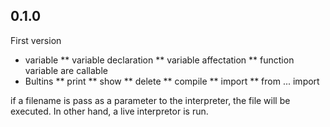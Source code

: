 0.1.0
-----

First version

* variable
** variable declaration
** variable affectation
** function variable are callable
* Bultins
** print
** show
** delete
** compile
** import
** from ... import

if a filename is pass as a parameter to the interpreter, the file will be executed. In other hand,
a live interpretor is run.
